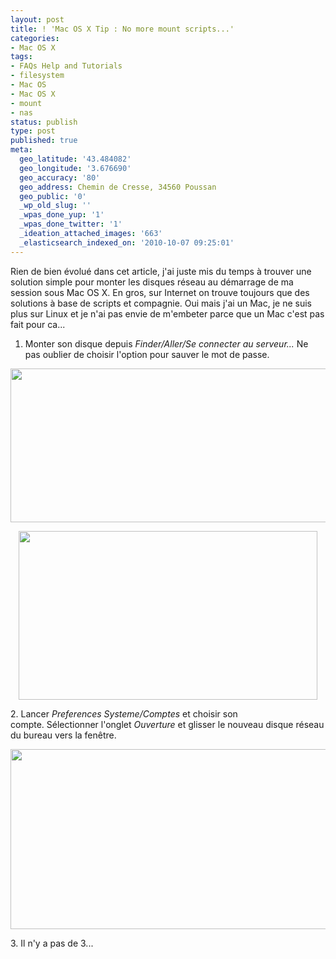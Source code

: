 ```yaml
---
layout: post
title: ! 'Mac OS X Tip : No more mount scripts...'
categories:
- Mac OS X
tags:
- FAQs Help and Tutorials
- filesystem
- Mac OS
- Mac OS X
- mount
- nas
status: publish
type: post
published: true
meta:
  geo_latitude: '43.484082'
  geo_longitude: '3.676690'
  geo_accuracy: '80'
  geo_address: Chemin de Cresse, 34560 Poussan
  geo_public: '0'
  _wp_old_slug: ''
  _wpas_done_yup: '1'
  _wpas_done_twitter: '1'
  _ideation_attached_images: '663'
  _elasticsearch_indexed_on: '2010-10-07 09:25:01'
---
```

Rien de bien évolué dans cet article, j'ai juste mis du temps à trouver une solution simple pour monter les disques réseau au démarrage de ma session sous Mac OS X. En gros, sur Internet on trouve toujours que des solutions à base de scripts et compagnie. Oui mais j'ai un Mac, je ne suis plus sur Linux et je n'ai pas envie de m'embeter parce que un Mac c'est pas fait pour ca...

1. Monter son disque depuis <em>Finder/Aller/Se connecter au serveur...</em> Ne pas oublier de choisir l'option pour sauver le mot de passe.
<p style="text-align:center;"><a href="http://chamerling.files.wordpress.com/2010/10/blog-connect.png"><img class="aligncenter size-full wp-image-661" title="blog-connect" src="http://chamerling.files.wordpress.com/2010/10/blog-connect.png" alt="" width="546" height="246" /></a></p>
<p style="text-align:center;"><a href="http://chamerling.files.wordpress.com/2010/10/blog-url.png"><img class="aligncenter size-full wp-image-662" title="blog-url" src="http://chamerling.files.wordpress.com/2010/10/blog-url.png" alt="" width="478" height="270" /></a></p>
2. Lancer <em>Preferences Systeme/Comptes</em> et choisir son compte. Sélectionner l'onglet <em>Ouverture</em> et glisser le nouveau disque réseau du bureau vers la fenêtre.
<p style="text-align:center;"><a href="http://chamerling.files.wordpress.com/2010/10/blog-dnd.png"><img class="aligncenter size-full wp-image-663" title="blog-dnd" src="http://chamerling.files.wordpress.com/2010/10/blog-dnd.png" alt="" width="614" height="288" /></a></p>
3. Il n'y a pas de 3...
